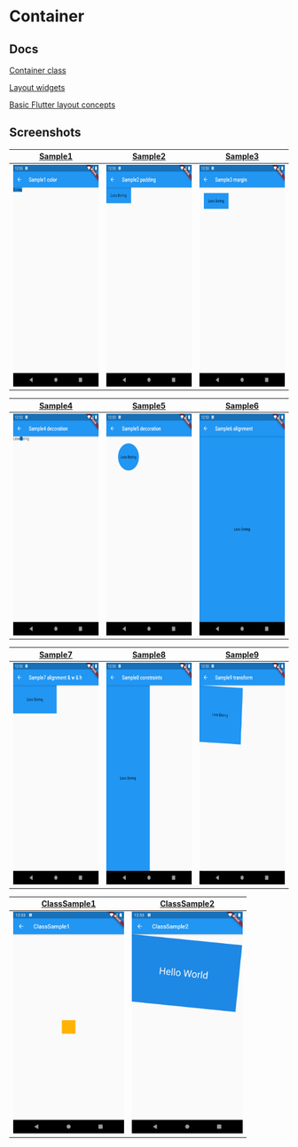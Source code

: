# Container

## Docs

[Container class](https://api.flutter.dev/flutter/widgets/Container-class.html)

[Layout widgets](https://flutter.dev/docs/development/ui/widgets/layout)

[Basic Flutter layout concepts](https://flutter.dev/docs/codelabs/layout-basics)

## Screenshots

|[Sample1](./lib/pages/sample1.dart)|[Sample2](./lib/pages/sample2.dart)|[Sample3](./lib/pages/sample3.dart)|
|:-:|:-:|:-:|
|<img src="./screenshots/Sample1.png" height="400" alt="Screenshot"/>|<img src="./screenshots/Sample2.png" height="400" alt="Screenshot"/>|<img src="./screenshots/Sample3.png" height="400" alt="Screenshot"/>|

|[Sample4](./lib/pages/sample4.dart)|[Sample5](./lib/pages/sample5.dart)|[Sample6](./lib/pages/sample6.dart)|
|:-:|:-:|:-:|
|<img src="./screenshots/Sample4.png" height="400" alt="Screenshot"/>|<img src="./screenshots/Sample5.png" height="400" alt="Screenshot"/>|<img src="./screenshots/Sample6.png" height="400" alt="Screenshot"/>|

|[Sample7](./lib/pages/sample7.dart)|[Sample8](./lib/pages/sample8.dart)|[Sample9](./lib/pages/sample9.dart)|
|:-:|:-:|:-:|
|<img src="./screenshots/Sample7.png" height="400" alt="Screenshot"/>|<img src="./screenshots/Sample8.png" height="400" alt="Screenshot"/>|<img src="./screenshots/Sample9.png" height="400" alt="Screenshot"/>|

|[ClassSample1](./lib/pages/class_sample1.dart)|[ClassSample2](./lib/pages/class_sample2.dart)|
|:-:|:-:|
|<img src="./screenshots/ClassSample1.png" height="400" alt="Screenshot"/>|<img src="./screenshots/ClassSample2.png" height="400" alt="Screenshot"/>|
